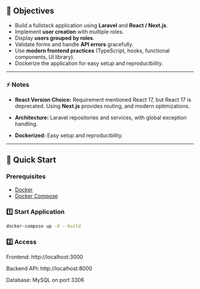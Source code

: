 ## 🎯 Objectives

- Build a fullstack application using **Laravel** and **React / Next.js**.
- Implement **user creation** with multiple roles.
- Display **users grouped by roles**.
- Validate forms and handle **API errors** gracefully.
- Use **modern frontend practices** (TypeScript, hooks, functional components, UI library).
- Dockerize the application for easy setup and reproducibility.

---

### ⚡ Notes

- **React Version Choice:** Requirement mentioned React 17, but React 17 is deprecated. Using **Next.js** provides routing, and modern optimizations.

- **Architecture:** Laravel repositories and services, with global exception handling.

- **Dockerized:** Easy setup and reproducibility.

---

## 🚀 Quick Start

### Prerequisites

- [Docker](https://www.docker.com/get-started)
- [Docker Compose](https://docs.docker.com/compose/install/)

### 1️⃣ Start Application

```bash
docker-compose up -d --build
```

### 2️⃣ Access

Frontend: http://localhost:3000

Backend API: http://localhost:8000

Database: MySQL on port 3306
